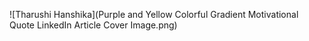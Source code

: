 
![Tharushi Hanshika](Purple and Yellow Colorful Gradient Motivational Quote LinkedIn Article Cover Image.png)
